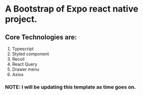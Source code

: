 # A Bootstrap of Expo react native project.

## Core Technologies are:

1. Typescript
2. Styled component
3. Recoil
4. React Query
5. Drawer menu
6. Axios

### NOTE: I will be updating this template as time goes on.
